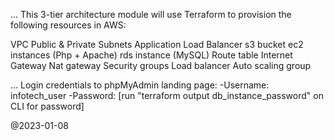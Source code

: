 ... This 3-tier architecture module will use Terraform to provision the following resources in AWS:

VPC
Public & Private Subnets
Application Load Balancer
s3 bucket
ec2 instances (Php + Apache)
rds instance (MySQL)
Route table
Internet Gateway
Nat gateway
Security groups
Load balancer
Auto scaling group


... Login credentials to phpMyAdmin landing page:
-Username: infotech_user
-Password: [run "terraform output db_instance_password" on CLI for password]


@2023-01-08